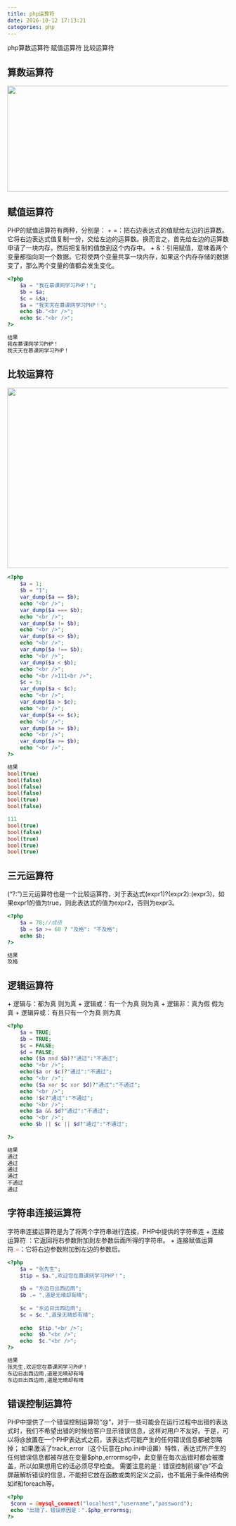 ```yaml
---
title: php运算符
date: 2016-10-12 17:13:21
categories: php
---
```

php算数运算符 赋值运算符 比较运算符
<!-- more -->

<h2>算数运算符</h2>
<img src="/images/7.png" width="530" height="240" />

<h2>赋值运算符</h2>
PHP的赋值运算符有两种，分别是：
+ =：把右边表达式的值赋给左边的运算数。它将右边表达式值复制一份，交给左边的运算数。换而言之，首先给左边的运算数申请了一块内存，然后把复制的值放到这个内存中。
+ &amp;：引用赋值，意味着两个变量都指向同一个数据。它将使两个变量共享一块内存，如果这个内存存储的数据变了，那么两个变量的值都会发生变化。

```php
<?php 
    $a = "我在慕课网学习PHP！";
	$b = $a;
    $c = &$a;
	$a = "我天天在慕课网学习PHP！";
	echo $b."<br />";
	echo $c."<br />";
?>

结果
我在慕课网学习PHP！
我天天在慕课网学习PHP！
```
<h2>比较运算符</h2>
<img src="/images/8.png" width="660" height="409" />

```php
<?php  
    $a = 1;
    $b = "1";
	var_dump($a == $b);
	echo "<br />";
	var_dump($a === $b);
	echo "<br />";
	var_dump($a != $b);
	echo "<br />";
	var_dump($a <> $b);
	echo "<br />";
	var_dump($a !== $b);
	echo "<br />";
	var_dump($a < $b);
	echo "<br />";
    echo "<br />111<br />";
	$c = 5;
	var_dump($a < $c);
	echo "<br />";
	var_dump($a > $c);
	echo "<br />";
	var_dump($a <= $c);
	echo "<br />";
	var_dump($a >= $b);
	echo "<br />";
	var_dump($a >= $b);
	echo "<br />";
?>

结果
bool(true) 
bool(false) 
bool(false) 
bool(false) 
bool(true) 
bool(false) 

111
bool(true) 
bool(false) 
bool(true) 
bool(true) 
bool(true) 
```

<h2>三元运算符</h2>
(“?:”)三元运算符也是一个比较运算符，对于表达式(expr1)?(expr2):(expr3)，如果expr1的值为true，则此表达式的值为expr2，否则为expr3。


```php
<?php 
    $a = 78;//成绩
	$b = $a >= 60 ? "及格": "不及格"; 
	echo $b;
?>

结果
及格
```

<h2>逻辑运算符</h2>
+ 逻辑与：都为真 则为真
+ 逻辑或：有一个为真 则为真
+ 逻辑非：真为假 假为真
+ 逻辑异或：有且只有一个为真 则为真


```php
<?php 
    $a = TRUE; 
    $b = TRUE; 
	$c = FALSE; 
	$d = FALSE; 
	echo ($a and $b)?"通过":"不通过";
	echo "<br />";
	echo($a or $c)?"通过":"不通过";
	echo "<br />";
	echo ($a xor $c xor $d)?"通过":"不通过";
	echo "<br />";
	echo !$c?"通过":"不通过";
	echo "<br />";
    echo $a && $d?"通过":"不通过";
	echo "<br />";
	echo $b || $c || $d?"通过":"不通过";
	
?>

结果
通过
通过
通过
通过
不通过
通过

```

<h2>字符串连接运算符</h2>
字符串连接运算符是为了将两个字符串进行连接，PHP中提供的字符串连
+ 连接运算符<font color=#FF6666>.</font>：它返回将右参数附加到左参数后面所得的字符串。
+ 连接赋值运算符<font color=#FF6666>.=</font>：它将右边参数附加到左边的参数后。

```php
<?php 
    $a = "张先生";
	$tip = $a.",欢迎您在慕课网学习PHP！";
	
    $b = "东边日出西边雨";	
    $b .= ",道是无晴却有晴";
    
	$c = "东边日出西边雨";	
    $c = $c.",道是无晴却有晴";
    
	echo  $tip."<br />";
	echo  $b."<br />";
	echo  $c."<br />";
?>

结果
张先生,欢迎您在慕课网学习PHP！
东边日出西边雨,道是无晴却有晴
东边日出西边雨,道是无晴却有晴
```

<h2>错误控制运算符</h2>
PHP中提供了一个错误控制运算符“@”，对于一些可能会在运行过程中出错的表达式时，我们不希望出错的时候给客户显示错误信息，这样对用户不友好。于是，可以将@放置在一个PHP表达式之前，该表达式可能产生的任何错误信息都被忽略掉；
如果激活了track_error（这个玩意在php.ini中设置）特性，表达式所产生的任何错误信息都被存放在变量$php_errormsg中，此变量在每次出错时都会被覆盖，所以如果想用它的话必须尽早检查。
需要注意的是：错误控制前缀“@”不会屏蔽解析错误的信息，不能把它放在函数或类的定义之前，也不能用于条件结构例如if和foreach等。

```php
<?php  
 $conn = @mysql_connect("localhost","username","password");
 echo "出错了，错误原因是：".$php_errormsg;
?>
```





<!--<img src="/images/6.png" width="800" height="263" />-->
<!--<font color=#FF6666></font>-->
